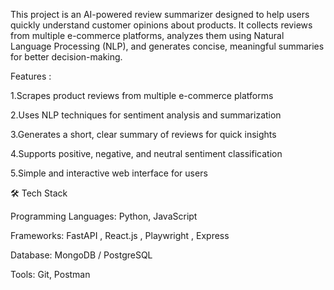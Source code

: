 This project is an AI-powered review summarizer designed to help users quickly understand customer opinions about products. It collects reviews from multiple e-commerce platforms, analyzes them using Natural Language Processing (NLP), and generates concise, meaningful summaries for better decision-making.

Features :

1.Scrapes product reviews from multiple e-commerce platforms

2.Uses NLP techniques for sentiment analysis and summarization

3.Generates a short, clear summary of reviews for quick insights

4.Supports positive, negative, and neutral sentiment classification

5.Simple and interactive web interface for users

🛠 Tech Stack

Programming Languages: Python, JavaScript

Frameworks: FastAPI , React.js , Playwright , Express 

Database: MongoDB / PostgreSQL 

Tools: Git, Postman
